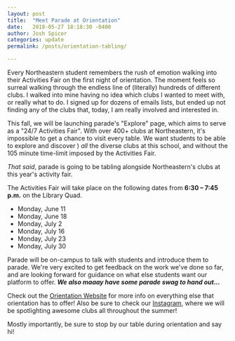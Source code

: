 ```yaml
---
layout: post
title:  "Meet Parade at Orientation"
date:   2018-05-27 18:18:30 -0400
author: Josh Spicer
categories: update
permalink: /posts/orientation-tabling/

---
```

Every Northeastern student remembers the rush of emotion walking into their Activities Fair on the first night of orientation.  The moment feels so surreal walking through the endless line of (literally) hundreds of different clubs.  I walked into mine having no idea which clubs I wanted to meet with, or really what to do.  I signed up for dozens of emails lists, but ended up not finding any of the clubs that, today, I am really involved and interested in.

This fall, we will be launching parade's "Explore" page, which aims to serve as a "24/7 Activities Fair". With over 400+ clubs at Northeastern, it's impossible to get a chance to visit every table. We want students to be able to explore and discover ) _all_ the diverse clubs at this school, and without the 105 minute time-limit imposed by the Activities Fair.

_That said_, parade is going to be tabling alongside Northeastern's clubs at this year's activity fair.

The Activities Fair will take place on the following dates from **6:30 – 7:45 p.m.** on the Library Quad.

  * Monday, June 11
  * Monday, June 18
  * Monday, July 2
  * Monday, July 16
  * Monday, July 23
  * Monday, July 30

Parade will be on-campus to talk with students and introduce them to parade. We're very excited to get feedback on the work we've done so far, and are looking forward for guidance on what else students want our platform to offer. **_We also maaay have some parade swag to hand out..._**

Check out the [Orientation Website][orientation-site] for more info on everything else that orientation has to offer!  Also be sure to check our [Instagram][instagram], where we will be spotlighting awesome clubs all throughout the summer!  

Mostly importantly, be sure to stop by our table during orientation and say hi!

[orientation-site]: https://www.northeastern.edu/orientation/
[instagram]: http://instagram.com/paradeapp
